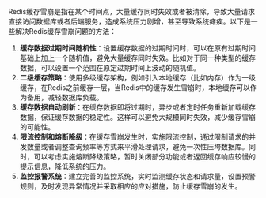 Redis缓存雪崩是指在某个时间点，大量缓存同时失效或者被清除，导致大量请求直接访问数据库或者后端服务，造成系统压力剧增，甚至导致系统瘫痪。以下是一些解决Redis缓存雪崩问题的方法：

1. **缓存数据过期时间随机性**：设置缓存数据的过期时间时，可以在原有过期时间基础上加上一个随机值，避免大量缓存同时失效。比如对于同一种类型的缓存数据，可以设置一个范围在原定过期时间上波动的随机值。
2. **二级缓存策略**：使用多级缓存架构，例如引入本地缓存（比如内存）作为一级缓存，在Redis之前缓存一层，当Redis中的缓存发生雪崩时，本地缓存可以作为备用，减轻数据库负载。
3. **缓存数据自动刷新**：在缓存数据即将过期时，异步或者定时任务重新加载缓存数据，保证缓存数据的稳定性。这样可以避免大规模同时失效，减少缓存雪崩的可能性。
4. **限流控制和熔断降级**：在缓存雪崩发生时，实施限流控制，通过限制请求的并发数量或者调整查询频率等方式来平滑处理请求，避免一次性压垮数据库。同时，可以考虑实施熔断降级策略，暂时关闭部分功能或者返回缓存响应较慢的提示信息，降低系统的压力。
5. **监控报警系统**：建立完善的监控系统，实时监测缓存状态和请求量，设置预警规则，及时发现异常情况并采取相应的应对措施，防止缓存雪崩的发生。